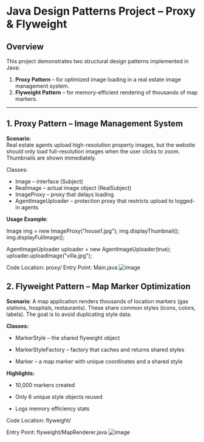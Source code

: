 # Java Design Patterns Project – Proxy & Flyweight

## Overview

This project demonstrates two structural design patterns implemented in Java:

1. **Proxy Pattern** – for optimized image loading in a real estate image management system.
2. **Flyweight Pattern** – for memory-efficient rendering of thousands of map markers.

---

## 1. Proxy Pattern – Image Management System

 **Scenario**:  
Real estate agents upload high-resolution property images, but the website should only load full-resolution images when the user clicks to zoom. Thumbnails are shown immediately.

Classes:
- Image – interface (Subject)
- RealImage – actual image object (RealSubject)
- ImageProxy – proxy that delays loading
- AgentImageUploader – protection proxy that restricts upload to logged-in agents

**Usage Example**:

Image img = new ImageProxy("house1.jpg");
img.displayThumbnail();      
img.displayFullImage();     

AgentImageUploader uploader = new AgentImageUploader(true);
uploader.uploadImage("villa.jpg");


Code Location: proxy/
Entry Point: Main.java
![image](https://github.com/user-attachments/assets/d158ea62-ddd8-4986-ba71-a4ae0bc77b07)


## 2. Flyweight Pattern – Map Marker Optimization

 **Scenario**: 
A map application renders thousands of location markers (gas stations, hospitals, restaurants). These share common styles (icons, colors, labels). The goal is to avoid duplicating style data.

**Classes:**

- MarkerStyle – the shared flyweight object

- MarkerStyleFactory – factory that caches and returns shared styles

- Marker – a map marker with unique coordinates and a shared style

**Highlights:**


- 10,000 markers created

- Only 6 unique style objects reused

- Logs memory efficiency stats



Code Location: flyweight/

Entry Point: flyweight/MapRenderer.java
![image](https://github.com/user-attachments/assets/3188b44b-cb72-45d2-96dd-bb6f6bd15a88)
